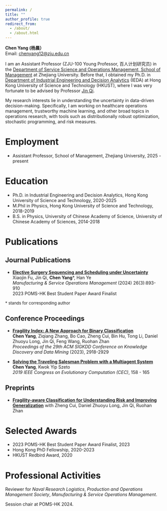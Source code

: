 ```yaml
---
permalink: /
title: ""
author_profile: true
redirect_from: 
  - /about/
  - /about.html
---
```


**Chen Yang (杨晨）**   
Email: chenyang12@zju.edu.cn

I am an Assistant Professor (ZJU-100 Young Professor, 百人计划研究员) in the [Department of Service Science and Operations Management, School of Management](http://www.som.zju.edu.cn/) at Zhejiang University. Before that, I obtained my Ph.D. in [Department of Industrial Engineering and Decision Analytics](https://www.ieda.ust.hk/eng/index.php) (IEDA) at Hong Kong University of Science and Technology (HKUST), where I was very fortunate to be advised by Professor [Jin Qi](https://www.ieda.ust.hk/eng/faculty-staff.php?catid=5&sid=15&id=22). 

My research interests lie in understanding the uncertainty in data-driven decision-making. Specifically, I am working on healthcare operations management, trustworthy machine learning, and other broad topics in operations research, with tools such as distributionally robust optimization, stochastic programming, and risk measures. 

Employment
======
- Assistant Professor, School of Management, Zhejiang University, 2025 - present

Education
======
- Ph.D. in Industrial Engineering and Decision Analytics, Hong Kong University of Science and Technology, 2020-2025
- M.Phil in Physics, Hong Kong University of Science and Technology, 2018-2019
- B.S. in Physics, University of Chinese Academy of Science, University of Chinese Academy of Sciences, 2014-2018

Publications
======

Journal Publications
------

- [**Elective Surgery Sequencing and Scheduling under Uncertainty**](https://pubsonline.informs.org/doi/full/10.1287/msom.2022.0029)  
  Xiaojin Fu, Jin Qi, **Chen Yang**\*, Han Ye  
  *Manufacturing & Service Operations Management* (2024) 26(3):893-910  
  2023 POMS-HK Best Student Paper Award Finalist

<font size=2> * stands for corresponding author </font>

Conference Proceedings
------

- [**Fragility Index: A New Approach for Binary Classification**](https://dl.acm.org/doi/abs/10.1145/3580305.3599356)  
  **Chen Yang**, Ziqiang Zhang, Bo Cao, Zheng Cui, Bin Hu, Tong Li, Daniel Zhuoyu Long, Jin Qi, Feng Wang, Ruohan Zhan  
  *Proceedings of the 29th ACM SIGKDD Conference on Knowledge Discovery and Data Mining* (2023), 2918-2929

- [**Solving the Traveling Salesman Problem with a Multiagent System**](https://ieeexplore.ieee.org/document/8789895)  
  **Chen Yang**, Kwok Yip Szeto  
  *2019 IEEE Congress on Evolutionary Computation (CEC)*, 158 - 165

Preprints
------

- [**Fragility-aware Classification for Understanding Risk and Improving Generalization**](https://arxiv.org/abs/2502.13024)
  with Zheng Cui, Daniel Zhuoyu Long, Jin Qi, Ruohan Zhan  


Selected Awards
=====
- 2023 POMS-HK Best Student Paper Award Finalist, 2023
- Hong Kong PhD Fellowship, 2020-2023
- HKUST Redbird Award, 2020


Professional Activities
=====
Reviewer for *Naval Research Logistics*, *Production and Operations Management Society*, *Manufacturing & Service Operations Management*.

Session chair at POMS-HK 2024. 

  

